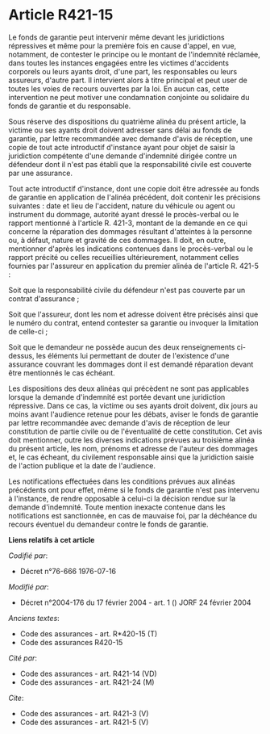# Article R421-15

Le fonds de garantie peut intervenir même devant les juridictions répressives et même pour la première fois en cause d'appel,
en vue, notamment, de contester le principe ou le montant de l'indemnité réclamée, dans toutes les instances engagées entre
les victimes d'accidents corporels ou leurs ayants droit, d'une part, les responsables ou leurs assureurs, d'autre part. Il
intervient alors à titre principal et peut user de toutes les voies de recours ouvertes par la loi. En aucun cas, cette
intervention ne peut motiver une condamnation conjointe ou solidaire du fonds de garantie et du responsable. 

Sous réserve des dispositions du quatrième alinéa du présent article, la victime ou ses ayants droit doivent adresser sans
délai au fonds de garantie, par lettre recommandée avec demande d'avis de réception, une copie de tout acte introductif
d'instance ayant pour objet de saisir la juridiction compétente d'une demande d'indemnité dirigée contre un défendeur dont il
n'est pas établi que la responsabilité civile est couverte par une assurance. 

Tout acte introductif d'instance, dont une copie doit être adressée au fonds de garantie en application de l'alinéa
précédent, doit contenir les précisions suivantes : date et lieu de l'accident, nature du véhicule ou agent ou instrument du
dommage, autorité ayant dressé le procès-verbal ou le rapport mentionné à l'article R. 421-3, montant de la demande en ce qui
concerne la réparation des dommages résultant d'atteintes à la personne ou, à défaut, nature et gravité de ces dommages. Il
doit, en outre, mentionner d'après les indications contenues dans le procès-verbal ou le rapport précité ou celles
recueillies ultérieurement, notamment celles fournies par l'assureur en application du premier alinéa de l'article R.
421-5 : 

Soit que la responsabilité civile du défendeur n'est pas couverte par un contrat d'assurance ; 

Soit que l'assureur, dont les nom et adresse doivent être précisés ainsi que le numéro du contrat, entend contester sa
garantie ou invoquer la limitation de celle-ci ; 

Soit que le demandeur ne possède aucun des deux renseignements ci-dessus, les éléments lui permettant de douter de
l'existence d'une assurance couvrant les dommages dont il est demandé réparation devant être mentionnés le cas échéant. 

Les dispositions des deux alinéas qui précèdent ne sont pas applicables lorsque la demande d'indemnité est portée devant une
juridiction répressive. Dans ce cas, la victime ou ses ayants droit doivent, dix jours au moins avant l'audience retenue pour
les débats, aviser le fonds de garantie par lettre recommandée avec demande d'avis de réception de leur constitution de
partie civile ou de l'éventualité de cette constitution. Cet avis doit mentionner, outre les diverses indications prévues au
troisième alinéa du présent article, les nom, prénoms et adresse de l'auteur des dommages et, le cas écheant, du civilement
responsable ainsi que la juridiction saisie de l'action publique et la date de l'audience. 

Les notifications effectuées dans les conditions prévues aux alinéas précédents ont pour effet, même si le fonds de garantie
n'est pas intervenu à l'instance, de rendre opposable à celui-ci la décision rendue sur la demande d'indemnité. Toute mention
inexacte contenue dans les notifications est sanctionnée, en cas de mauvaise foi, par la déchéance du recours éventuel du
demandeur contre le fonds de garantie.

**Liens relatifs à cet article**

_Codifié par_:

  - Décret n°76-666 1976-07-16

_Modifié par_:

  - Décret n°2004-176 du 17 février 2004 - art. 1 () JORF 24 février 2004

_Anciens textes_:

  - Code des assurances - art. R*420-15 (T)
  - Code des assurances R420-15

_Cité par_:

  - Code des assurances - art. R421-14 (VD)
  - Code des assurances - art. R421-24 (M)

_Cite_:

  - Code des assurances - art. R421-3 (V)
  - Code des assurances - art. R421-5 (V)
